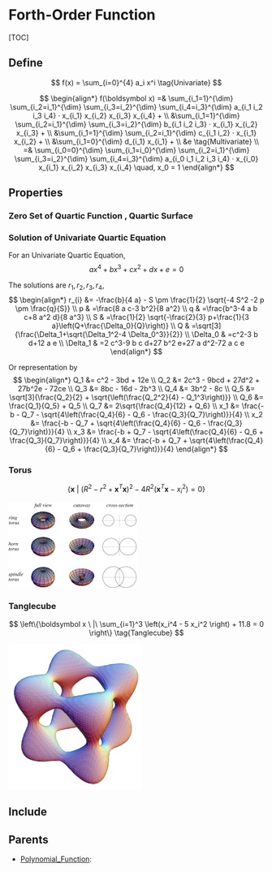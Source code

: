 # Forth-Order Function

[TOC]

## Define

$$
f(x) = \sum_{i=0}^{4} a_i x^i  \tag{Univariate}
$$

$$
\begin{align*}
  f(\boldsymbol x) =& \sum_{i_1=1}^{\dim} \sum_{i_2=i_1}^{\dim} \sum_{i_3=i_2}^{\dim} \sum_{i_4=i_3}^{\dim} a_{i_1 i_2 i_3 i_4} · x_{i_1} x_{i_2} x_{i_3} x_{i_4} +    \\
  &\sum_{i_1=1}^{\dim} \sum_{i_2=i_1}^{\dim} \sum_{i_3=i_2}^{\dim} b_{i_1 i_2 i_3} · x_{i_1} x_{i_2} x_{i_3} +    \\
  &\sum_{i_1=1}^{\dim} \sum_{i_2=i_1}^{\dim} c_{i_1 i_2} · x_{i_1} x_{i_2} +    \\
  &\sum_{i_1=0}^{\dim} d_{i_1} x_{i_1} +    \\
  &e  \tag{Multivariate}  \\
  =& \sum_{i_0=0}^{\dim} \sum_{i_1=i_0}^{\dim} \sum_{i_2=i_1}^{\dim} \sum_{i_3=i_2}^{\dim} \sum_{i_4=i_3}^{\dim} a_{i_0 i_1 i_2 i_3 i_4} · x_{i_0} x_{i_1} x_{i_2} x_{i_3} x_{i_4}  \quad, x_0 = 1
\end{align*}
$$

## Properties

### Zero Set of Quartic Function , Quartic Surface



### Solution of Univariate Quartic Equation  
For an Univariate Quartic Equation,
$$
a x^4 + b x^3 + c x^2 + d x + e = 0
$$

The solutions are $r_1, r_2, r_3, r_4$,
$$
\begin{align*}
  r_{i} &= -\frac{b}{4 a} - S \pm \frac{1}{2} \sqrt{-4 S^2 -2 p \pm \frac{q}{S}}  \\
  p & =\frac{8 a c-3 b^2}{8 a^2} \\
  q & =\frac{b^3-4 a b c+8 a^2 d}{8 a^3} \\
  S & =\frac{1}{2} \sqrt{-\frac{2}{3} p+\frac{1}{3 a}\left(Q+\frac{\Delta_0}{Q}\right)} \\
  Q & =\sqrt[3]{\frac{\Delta_1+\sqrt{\Delta_1^2-4 \Delta_0^3}}{2}} \\
  \Delta_0 & =c^2-3 b d+12 a e \\
  \Delta_1 & =2 c^3-9 b c d+27 b^2 e+27 a d^2-72 a c e
\end{align*}
$$

Or representation by
$$
\begin{align*}
  Q_1 &= c^2 - 3bd + 12e  \\
  Q_2 &= 2c^3 - 9bcd + 27d^2 + 27b^2e - 72ce  \\
  Q_3 &= 8bc - 16d - 2b^3  \\
  Q_4 &= 3b^2 - 8c  \\
  Q_5 &= \sqrt[3]{\frac{Q_2}{2} + \sqrt{\left(\frac{Q_2^2}{4} - Q_1^3\right)}}   \\
  Q_6 &= \frac{Q_1}{Q_5} + Q_5  \\
  Q_7 &= 2\sqrt{\frac{Q_4}{12} + Q_6}   \\
  x_1 &= \frac{-b - Q_7 - \sqrt{4\left(\frac{Q_4}{6} - Q_6 - \frac{Q_3}{Q_7}\right)}}{4} \\
  x_2 &= \frac{-b - Q_7 + \sqrt{4\left(\frac{Q_4}{6} - Q_6 - \frac{Q_3}{Q_7}\right)}}{4} \\
  x_3 &= \frac{-b + Q_7 - \sqrt{4\left(\frac{Q_4}{6} - Q_6 + \frac{Q_3}{Q_7}\right)}}{4} \\
  x_4 &= \frac{-b + Q_7 + \sqrt{4\left(\frac{Q_4}{6} - Q_6 + \frac{Q_3}{Q_7}\right)}}{4}
\end{align*}
$$

### Torus

$$
\{\boldsymbol x \ |\ (R^2 - r^2 + \boldsymbol x^T \boldsymbol x)^2 - 4 R^2 (\boldsymbol x^T \boldsymbol x - x_i^2) = 0\}  \tag{Torus}
$$

<img src="./assets/torus-84d2651b-f18b-462b-be8c-436c8ae4c54-resize-750.gif" alt="torus-84d2651b-f18b-462b-be8c-436c8ae4c54-resize-750" style="zoom:50%;" />

### Tanglecube

$$
\left\{\boldsymbol x \ |\ \sum_{i=1}^3 \left(x_i^4 - 5 x_i^2 \right) + 11.8 = 0 \right\}  \tag{Tanglecube}
$$

<img src="./assets/Tanglecube1_700.svg" alt="Tanglecube1_700" style="zoom:67%;" />

## Include

## Parents

- [Polynomial_Function](./Polynomial_Function.md): 

